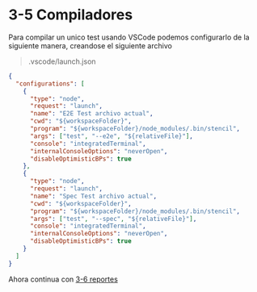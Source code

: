 # 3-5 Compiladores

Para compilar un unico test usando VSCode podemos configurarlo de la siguiente manera, creandose el siguiente archivo

> .vscode/launch.json

```json
{
  "configurations": [
    {
      "type": "node",
      "request": "launch",
      "name": "E2E Test archivo actual",
      "cwd": "${workspaceFolder}",
      "program": "${workspaceFolder}/node_modules/.bin/stencil",
      "args": ["test", "--e2e", "${relativeFile}"],
      "console": "integratedTerminal",
      "internalConsoleOptions": "neverOpen",
      "disableOptimisticBPs": true
    },
    {
      "type": "node",
      "request": "launch",
      "name": "Spec Test archivo actual",
      "cwd": "${workspaceFolder}",
      "program": "${workspaceFolder}/node_modules/.bin/stencil",
      "args": ["test", "--spec", "${relativeFile}"],
      "console": "integratedTerminal",
      "internalConsoleOptions": "neverOpen",
      "disableOptimisticBPs": true
    }
  ]
}
```

Ahora continua con [3-6 reportes](3-6-reportes.md)
